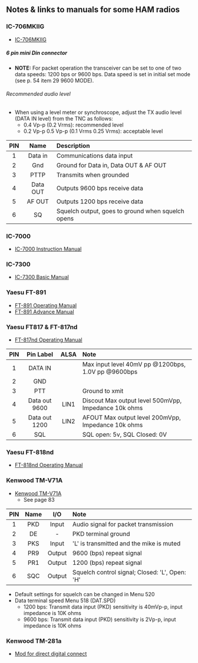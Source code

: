 ## Notes & links to manuals for some HAM radios

### IC-706MKIIG

* [IC-706MKIIG](http://www.icom.co.jp/world/support/download/manual/pdf/IC-706MK2G.pdf)

##### 6 pin mini Din connector

* **NOTE:** For packet operation the transceiver can be set to one of
two data speeds: 1200 bps or 9600 bps. Data speed is set in initial
set mode (see p. 54 item 29 9600 MODE).

###### Recommended audio level

* When using a level meter or synchroscope, adjust the TX audio level (DATA IN level) from the TNC as follows:
  * 0.4 Vp-p (0.2 Vrms): recommended level
  * 0.2 Vp-p 0.5 Vp-p (0.1 Vrms 0.25 Vrms): acceptable level

|  PIN  | Name  | Description |
| :---: | :---: | :---        |
|   1   | Data in | Communications data input |
|   2   | Gnd     | Ground for Data in, Data OUT & AF OUT |
|   3   | PTTP    | Transmits when grounded  |
|   4   | Data OUT | Outputs 9600 bps receive data |
|   5   | AF OUT   | Outputs 1200 bps receive data |
|   6   | SQ       | Squelch output, goes to ground when squelch opens |

### IC-7000

* [IC-7000 Instruction Manual](https://www.icomamerica.com/en/downloads/DownloadDocument.aspx?Document=165)

### IC-7300

* [IC-7300 Basic Manual](https://www.icomamerica.com/en/downloads/DownloadDocument.aspx?Document=784)

### Yaesu FT-891
* [FT-891 Operating Manual](https://www.yaesu.com/airband/downloadFile.cfm?FileID=11695&FileCatID=158&FileName=FT%2D891%5FOM%5FENG%5FEH065H201%5F1611A%2DBO%2D2.pdf&FileContentType=application%2Fpdf)
* [FT-891 Advance Manual](https://www.yaesu.com/airband/downloadFile.cfm?FileID=14759&FileCatID=158&FileName=FT%2D891%5FAdvance%5FManual%5FENG%5F1806%2DF.pdf&FileContentType=application%2Fpdf)

### Yaesu FT817 & FT-817nd
* [FT-817nd Operating Manual](https://www.yaesu.com/downloadFile.cfm?FileID=8032&FileCatID=158&FileName=FT%2D817ND%5FOM%5FENG%5FE13771011.pdf&FileContentType=application%2Fpdf)

|  PIN  |    Pin Label   | ALSA  | Note |
| :---: | :---:          | :---: | :--- |
|  1    |  DATA IN       |       | Max input level 40mV pp @1200bps, 1.0V pp @9600bps |
|  2    |  GND           |       |  |
|  3    |  PTT           |       | Ground to xmit |
|  4    |  Data out 9600 | LIN1  | Discout Max output level 500mVpp, Impedance 10k ohms |
|  5    | Data out 1200  | LIN2  | AFOUT Max output level 200mVpp, Impedance 10k ohms |
|  6    | SQL            |       | SQL open: 5v, SQL Closed: 0V  |


### Yaesu FT-818nd

* [FT-818nd Operating Manual](http://www.yaesu.com/downloadFile.cfm?FileID=8032&FileCatID=158&FileName=FT-817ND_OM_ENG_E13771011.pdf&FileContentType=application.pdf)


### Kenwood TM-V71A

* [Kenwood TM-V71A](http://manual.kenwood.com/files/494077600f426.pdf)
  * See page 83

|  PIN  | Name   |  I/O   | Note |
| :---: | :---:  | :---:  | :--- |
|  1    |  PKD   | Input  | Audio signal for packet transmission |
|  2    |  DE    |   -    | PKD terminal ground |
|  3    |  PKS   | Input  | 'L' is transmitted and the mike is muted |
|  4    |  PR9   | Output | 9600 (bps) repeat signal |
|  5    |  PR1   | Output | 1200 (bps) repeat signal |
|  6    |  SQC   | Output | Squelch control signal; Closed: 'L', Open: 'H' |

* Default settings for squelch can be changed in Menu 520
* Data terminal speed Menu 518 (DAT.SPD)
  * 1200 bps: Transmit data input (PKD) sensitivity is 40mVp-p, input impedance is 10K ohms
  * 9600 bps: Transmit data input (PKD) sensitivity is 2Vp-p, input impedance is 10K ohms

### Kenwood TM-281a

* [Mod for direct digital connect](https://groups.io/g/TM281KenwoodMods/topic/tm_281_mod/18112488?p=,,,20,0,0,0::recentpostdate%2Fsticky,,,20,2,0,18112488)
